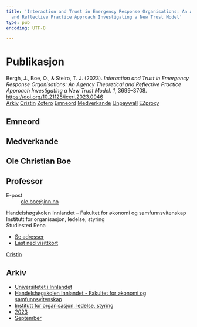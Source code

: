 ```yaml
---
title: 'Interaction and Trust in Emergency Response Organisations: An Agency Theoretical
  and Reflective Practice Approach Investigating a New Trust Model'
type: pub
encoding: UTF-8

---
```

<h1>Publikasjon</h1>
<article id="csl-bib-container-4MGQH3TN" class="csl-bib-container">
  <div class="csl-bib-body"> <div class="csl-entry">Bergh, J., Boe, O., &#38; Steiro, T. J. (2023). <i>Interaction and Trust in Emergency Response Organisations: An Agency Theoretical and Reflective Practice Approach Investigating a New Trust Model</i>. <i>1</i>, 3699–3708. <a href="https://doi.org/10.21125/iceri.2023.0946">https://doi.org/10.21125/iceri.2023.0946</a></div> </div>
  <div class="csl-bib-buttons">
    <a href="#taxonomy-article-4MGQH3TN" alt="archive" class="csl-bib-button">Arkiv</a>
    <a href="https://app.cristin.no/results/show.jsf?id=2178885" alt="Cristin" class="csl-bib-button">Cristin</a>
    <a href="http://zotero.org/groups/5881554/items/4MGQH3TN" alt="Zotero" class="csl-bib-button">Zotero</a>
    <a href="#keywords-article-4MGQH3TN" alt="keywords" class="csl-bib-button">Emneord</a>
    <a href="#contributors-article-4MGQH3TN" alt="contributors" class="csl-bib-button">Medverkande</a>
    <a href="https://doi.org/10.21125/iceri.2023.0946" alt="Unpaywall" class="csl-bib-button">Unpaywall</a>
    <a href="https://doi.org/10.21125/iceri.2023.0946" alt="EZproxy" class="csl-bib-button">EZproxy</a>
  </div>
  <div id="csl-bib-meta-container-4MGQH3TN"></div>
</article>
<div id="csl-bib-meta-4MGQH3TN" class="csl-bib-meta">
  <article id="keywords-article-4MGQH3TN" class="keywords-article">
    <h1>Emneord</h1>
    
  </article>
  <article id="contributors-article-4MGQH3TN" class="contributors-article">
    <h1>Medverkande</h1>
    <div class="personas"> <div class="vrtx-hinn-person-card"> <div class="photo"> <i class="lar la-user-circle missing-person"></i> </div> <div class="info"> <hgroup><h1>Ole Christian Boe</h1> <h2>Professor</h2> </hgroup><dl> <dt>E-post</dt> <dd> <a href="mailto:ole.boe@inn.no">ole.boe@inn.no</a> </dd> </dl> <p> Handelshøgskolen Innlandet – Fakultet for økonomi og samfunnsvitenskap<br> Institutt for organisasjon, ledelse, styring<br> Studiested Rena </p> <ul class="vrtx-hinn-links"> <li><a href="https://www.inn.no/finn-en-ansatt/ole-boe.html#vrtx-hinn-addresses">Se adresser</a></li> <li><a href="https://www.inn.no/finn-en-ansatt/ole-boe.html?vrtx=vcf">Last ned visittkort</a></li> </ul> </div> </div> <a href="https://app.cristin.no/persons/show.jsf?id=603087" alt="Cristin URL" class="personas-cristin">Cristin</a> </div>
  </article>
  <article id="taxonomy-article-4MGQH3TN" class="taxonomy-article">
    <h1>Arkiv</h1>
    <ul>
      <li><a href="{{< params subfolder >}}nn/archive/?key=3DCRN523">Universitetet i Innlandet</a></li>
      <li><a href="{{< params subfolder >}}nn/archive/?key=DU8Q9LN9">Handelshøgskolen Innlandet - Fakultet for økonomi og samfunnsvitenskap</a></li>
      <li><a href="{{< params subfolder >}}nn/archive/?key=4LUWR3ZM">Institutt for organisasjon, ledelse, styring</a></li>
      <li><a href="{{< params subfolder >}}nn/archive/?key=THVQJFRI">2023</a></li>
      <li><a href="{{< params subfolder >}}nn/archive/?key=IEASGXD2">September</a></li>
    </ul>
  </article>
</div>
